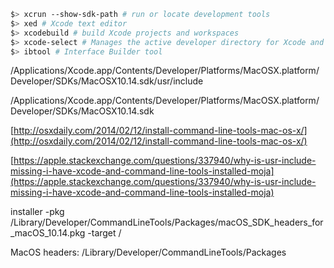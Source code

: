 ``` bash
$> xcrun --show-sdk-path # run or locate development tools
$> xed # Xcode text editor
$> xcodebuild # build Xcode projects and workspaces
$> xcode-select # Manages the active developer directory for Xcode and BSD tools.
$> ibtool # Interface Builder tool
```

/Applications/Xcode.app/Contents/Developer/Platforms/MacOSX.platform/Developer/SDKs/MacOSX10.14.sdk/usr/include

/Applications/Xcode.app/Contents/Developer/Platforms/MacOSX.platform/Developer/SDKs/MacOSX10.14.sdk

[http://osxdaily.com/2014/02/12/install-command-line-tools-mac-os-x/](http://osxdaily.com/2014/02/12/install-command-line-tools-mac-os-x/)

[https://apple.stackexchange.com/questions/337940/why-is-usr-include-missing-i-have-xcode-and-command-line-tools-installed-moja](https://apple.stackexchange.com/questions/337940/why-is-usr-include-missing-i-have-xcode-and-command-line-tools-installed-moja)

installer -pkg /Library/Developer/CommandLineTools/Packages/macOS_SDK_headers_for_macOS_10.14.pkg -target /

MacOS headers: /Library/Developer/CommandLineTools/Packages 
